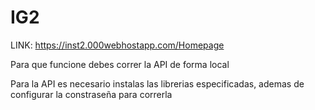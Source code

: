# IG2

LINK: https://inst2.000webhostapp.com/Homepage


Para que funcione debes correr la API de forma local

Para la API es necesario instalas las librerias especificadas, ademas de configurar la constraseña para correrla 


